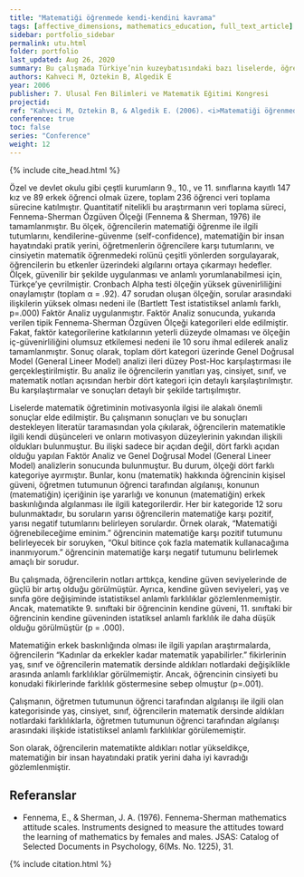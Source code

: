 ```yaml
---
title: "Matematiği öğrenmede kendi-kendini kavrama"
tags: [affective_dimensions, mathematics_education, full_text_article]
sidebar: portfolio_sidebar
permalink: utu.html
folder: portfolio
last_updated: Aug 26, 2020
summary: Bu çalışmada Türkiye’nin kuzeybatısındaki bazı liselerde, öğrencilerin matematiği öğrenmede kendini-kavrama (self-concept) özellikleri incelenmiştir.
authors: Kahveci M, Oztekin B, Algedik E
year: 2006
publisher: 7. Ulusal Fen Bilimleri ve Matematik Eğitimi Kongresi
projectid:
ref: "Kahveci M, Oztekin B, & Algedik E. (2006). <i>Matematiği öğrenmede kendi-kendini kavrama</i>. Paper presented at the 7. Ulusal Fen Bilimleri ve Matematik Eğitimi Kongresi. Gazi University, Ankara, Turkey. September 7 - 9, 2006."
conference: true
toc: false
series: "Conference"
weight: 12
---
```


{% include cite_head.html %}

Özel ve devlet okulu gibi çeştli kurumların 9., 10., ve 11. sınıflarına kayıtlı 147 kız ve 89 erkek öğrenci olmak üzere, toplam 236 öğrenci veri toplama sürecine katılmıştır.  Quantitatif nitelikli bu araştırmanın veri toplama süreci, Fennema-Sherman Özgüven Ölçeği (Fennema & Sherman, 1976) ile tamamlanmıştır. Bu ölçek, öğrencilerin matematiği öğrenme ile ilgili tutumlarını, kendilerine-güvenme (self-confidence), matematiğin bir insan hayatındaki pratik yerini, öğretmenlerin öğrencilere karşı tutumlarını, ve cinsiyetin matematik öğrenmedeki rolünü çeşitli yönlerden sorgulayarak, öğrencilerin bu etkenler üzerindeki algılarını ortaya çıkarmayı hedefler. Ölçek, güvenilir bir şekilde uygulanması ve anlamlı yorumlanabilmesi için, Türkçe’ye çevrilmiştir. Cronbach Alpha testi ölçeğin yüksek güvenirliliğini onaylamıştır (toplam α = .92). 47 sorudan oluşan ölçeğin,  sorular arasındaki ilişkilerin yüksek olması nedeni ile (Bartlett Test istatistiksel anlamlı farklı, p=.000) Faktör Analiz uygulanmıştır. Faktör Analiz sonucunda, yukarıda verilen tipik Fennema-Sherman Özgüven Ölçeği kategorileri elde edilmiştir. Fakat, faktör kategorilerine katkılarının yeterli düzeyde olmaması ve ölçeğin iç-güvenirliliğini olumsuz etkilemesi nedeni ile 10 soru ihmal edilerek analiz tamamlanmıştır. Sonuç olarak, toplam dört kategori üzerinde Genel Doğrusal Model (General Lineer Model) analizi ileri düzey Post-Hoc karşılaştırması ile gerçekleştirilmiştir. Bu analiz ile öğrencilerin yanıtları yaş, cinsiyet, sınıf, ve matematik notları açısından herbir dört kategori için detaylı karşılaştırılmıştır. Bu karşılaştırmalar ve sonuçları detaylı bir şekilde tartışılmıştır.

Liselerde matematik öğretiminin motivasyonla ilgisi ile alakalı önemli sonuçlar elde edilmiştir. Bu çalışmanın sonuçları ve bu sonuçları destekleyen literatür taramasından yola çıkılarak, öğrencilerin matematikle ilgili kendi düşünceleri ve onların motivasyon düzeylerinin yakından ilişkili oldukları bulunmuştur. Bu ilişki sadece bir açıdan değil, dört farklı açıdan olduğu yapılan Faktör Analiz ve Genel Doğrusal Model (General Lineer Model)  analizlerin sonucunda bulunmuştur. Bu durum, ölçeği dört farklı kategoriye ayırmıştır. Bunlar, konu (matematik) hakkında öğrencinin kişisel güveni, öğretmen tutumunun öğrenci tarafından algılanışı, konunun (matematiğin) içeriğinin işe yararlığı ve konunun (matematiğin) erkek baskınlığında algılanması ile ilgili kategorilerdir. Her bir kategoride 12 soru bulunmaktadır, bu soruların yarısı öğrencilerin matematiğe karşı pozitif, yarısı negatif tutumlarını belirleyen sorulardır. Örnek olarak, “Matematiği öğrenebileceğime eminim.” öğrencinin matematiğe karşı pozitif tutumunu belirleyecek bir soruyken,  “Okul bitince çok fazla matematik kullanacağıma inanmıyorum.” öğrencinin matematiğe karşı negatif tutumunu belirlemek amaçlı bir sorudur.

Bu çalışmada, öğrencilerin notları arttıkça, kendine güven seviyelerinde de güçlü bir artış olduğu görülmüştür. Ayrıca, kendine güven seviyeleri, yaş ve sınıfa göre değişiminde istatistiksel anlamlı farklılıklar gözlemlenmemiştir. Ancak, matematikte 9. sınıftaki bir öğrencinin kendine güveni, 11. sınıftaki bir öğrencinin kendine güveninden istatiksel anlamlı farklılık ile daha düşük olduğu görülmüştür (p = .000).

Matematiğin erkek baskınlığında olması ile ilgili yapılan araştırmalarda, öğrencilerin “Kadınlar da erkekler kadar matematik yapabilirler.” fikirlerinin yaş, sınıf ve öğrencilerin matematik dersinde aldıkları notlardaki değişiklikle arasında anlamlı farklılıklar görülmemiştir. Ancak, öğrencinin cinsiyeti bu konudaki fikirlerinde farklılık göstermesine sebep olmuştur (p=.001).

Çalışmanın, öğretmen tutumunun öğrenci tarafından algılanışı ile ilgili olan kategorisinde yaş, cinsiyet, sınıf, öğrencilerin matematik dersinde aldıkları notlardaki farklılıklarla, öğretmen tutumunun öğrenci tarafından algılanışı arasındaki ilişkide istatistiksel anlamlı farklılıklar görülememiştir.

Son olarak, öğrencilerin matematikte aldıkları notlar yükseldikçe, matematiğin bir insan hayatındaki pratik yerini daha iyi kavradığı gözlemlenmiştir.

## Referanslar

- Fennema, E., & Sherman, J. A. (1976). Fennema-Sherman mathematics attitude scales. Instruments designed to measure the attitudes toward the learning of mathematics by females and males. JSAS: Catalog of Selected Documents in Psychology, 6(Ms. No. 1225), 31.

{% include citation.html %}